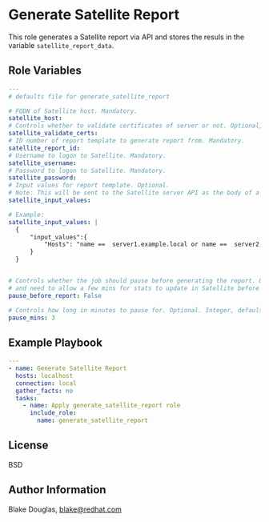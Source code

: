 Generate Satellite Report
=========

This role generates a Satellite report via API and stores the resuls in the variable `satellite_report_data`.

Role Variables
--------------

```yaml
---
# defaults file for generate_satellite_report

# FQDN of Satellite host. Mandatory.
satellite_host:
# Controls whether to validate certificates of server or not. Optional, default is True.
satellite_validate_certs:
# ID number of report template to generate report from. Mandatory.
satellite_report_id:
# Username to logon to Satellite. Mandatory.
satellite_username:
# Password to logon to Satellite. Mandatory.
satellite_password:
# Input values for report template. Optional.
# Note: This will be sent to the Satellite server API as the body of a HTTP POST message so must be JSON formatted.
satellite_input_values: 

# Example:
satellite_input_values: |
  {
      "input_values":{ 
          "Hosts": "name ==  server1.example.local or name ==  server2.example.local"        
      }
  }  


# Controls whether the job should pause before generating the report. Useful when running the role as part of a workflow
# and need to allow a few mins for stats to update in Satellite before generating a report. Optional. True/False, defaults to False
pause_before_report: False

# Controls how long in minutes to pause for. Optional. Integer, default '3'.
pause_mins: 3
```


Example Playbook
----------------

```yaml
---
- name: Generate Satellite Report
  hosts: localhost
  connection: local
  gather_facts: no
  tasks:
    - name: Apply generate_satellite_report role
      include_role:
        name: generate_satellite_report

```
License
-------

BSD

Author Information
------------------

Blake Douglas, blake@redhat.com